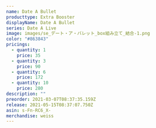 ```yaml
---
name: Date A Bullet
producttype: Extra Booster
displayName: Date A Bullet
series: Date A Live
image: images/se_デート・ア・バレット_box組み立て_結合-1.png
color: "#863843"
pricings:
  - quantity: 1
    price: 35
  - quantity: 3
    price: 90
  - quantity: 6
    price: 172
  - quantity: 10
    price: 280
description: ""
preorder: 2021-03-07T08:37:35.159Z
release: 2021-05-15T08:37:07.750Z
asin: s-Fn-RC6_X-
merchandise: weiss
---
```

